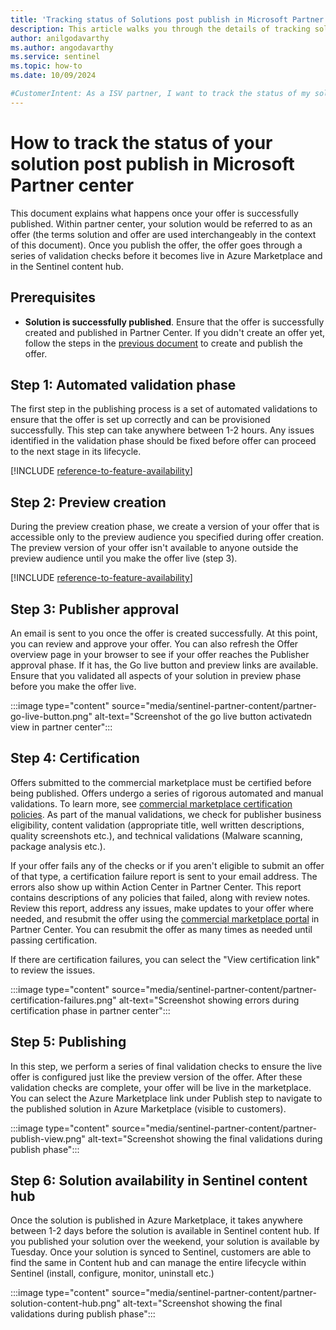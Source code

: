```yaml
---
title: 'Tracking status of Solutions post publish in Microsoft Partner center'
description: This article walks you through the details of tracking solutions post publish in Microsoft Partner center.
author: anilgodavarthy
ms.author: angodavarthy
ms.service: sentinel
ms.topic: how-to 
ms.date: 10/09/2024

#CustomerIntent: As a ISV partner, I want to track the status of my solution so that I can correct any issues and ensure that my solution is available to customers in Azure Marketplace and in Sentinel Content hub.
---
```


# How to track the status of your solution post publish in Microsoft Partner center

This document explains what happens once your offer is successfully published. Within partner center, your solution would be referred to as an offer (the terms solution and offer are used interchangeably in the context of this document). Once you publish the offer, the offer goes through a series of validation checks before it becomes live in Azure Marketplace and in the Sentinel content hub. 

## Prerequisites

- **Solution is successfully published**. Ensure that the offer is successfully created and published in Partner Center. If you didn't create an offer yet, follow the steps in the [previous document](publish-sentinel-solutions.md) to create and publish the offer.

## Step 1: Automated validation phase
The first step in the publishing process is a set of automated validations to ensure that the offer is set up correctly and can be provisioned successfully. This step can take anywhere between 1-2 hours. Any issues identified in the validation phase should be fixed before offer can proceed to the next stage in its lifecycle.  

[!INCLUDE [reference-to-feature-availability](includes/partner-action-center-notifications.md)]

## Step 2: Preview creation
During the preview creation phase, we create a version of your offer that is accessible only to the preview audience you specified during offer creation. The preview version of your offer isn't available to anyone outside the preview audience until you make the offer live (step 3). 

[!INCLUDE [reference-to-feature-availability](includes/partner-preview-audience.md)]

## Step 3: Publisher approval
An email is sent to you once the offer is created successfully. At this point, you can review and approve your offer. You can also refresh the Offer overview page in your browser to see if your offer reaches the Publisher approval phase. If it has, the Go live button and preview links are available. Ensure that you validated all aspects of your solution in preview phase before you make the offer live. 

:::image type="content" source="media/sentinel-partner-content/partner-go-live-button.png" alt-text="Screenshot of the go live button activatedn view in partner center":::  

## Step 4: Certification
Offers submitted to the commercial marketplace must be certified before being published. Offers undergo a series of rigorous automated and manual validations. To learn more, see [commercial marketplace certification policies](https://learn.microsoft.com/en-us/legal/marketplace/certification-policies). As part of the manual validations, we check for publisher business eligibility, content validation (appropriate title, well written descriptions, quality screenshots etc.), and technical validations (Malware scanning, package analysis etc.).

If your offer fails any of the checks or if you aren't eligible to submit an offer of that type, a certification failure report is sent to your email address. The errors also show up within Action Center in Partner Center. This report contains descriptions of any policies that failed, along with review notes. Review this report, address any issues, make updates to your offer where needed, and resubmit the offer using the [commercial marketplace portal](https://go.microsoft.com/fwlink/?linkid=2165935) in Partner Center. You can resubmit the offer as many times as needed until passing certification.

If there are certification failures, you can select the "View certification link" to review the issues.

:::image type="content" source="media/sentinel-partner-content/partner-certification-failures.png" alt-text="Screenshot showing errors during certification phase in partner center":::  

## Step 5: Publishing
In this step, we perform a series of final validation checks to ensure the live offer is configured just like the preview version of the offer. After these validation checks are complete, your offer will be live in the marketplace. You can select the Azure Marketplace link under Publish step to navigate to the published solution in Azure Marketplace (visible to customers).

:::image type="content" source="media/sentinel-partner-content/partner-publish-view.png" alt-text="Screenshot showing the final validations during publish phase":::  

## Step 6: Solution availability in Sentinel content hub
Once the solution is published in Azure Marketplace, it takes anywhere between 1-2 days before the solution is available in Sentinel content hub. If you published your solution over the weekend, your solution is available by Tuesday. Once your solution is synced to Sentinel, customers are able to find the same in Content hub and can manage the entire lifecycle within Sentinel (install, configure, monitor, uninstall etc.)

:::image type="content" source="media/sentinel-partner-content/partner-solution-content-hub.png" alt-text="Screenshot showing the final validations during publish phase":::  